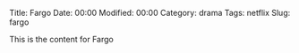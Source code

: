 Title: Fargo
Date:  00:00
Modified:  00:00
Category: drama
Tags: netflix
Slug: fargo

This is the content for Fargo